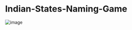 # Indian-States-Naming-Game
![image](https://github.com/TanmayAgarwal123/Indian-States-Naming-Game/assets/95555693/6233c941-047a-49d7-ac3c-058e5802be4e)
